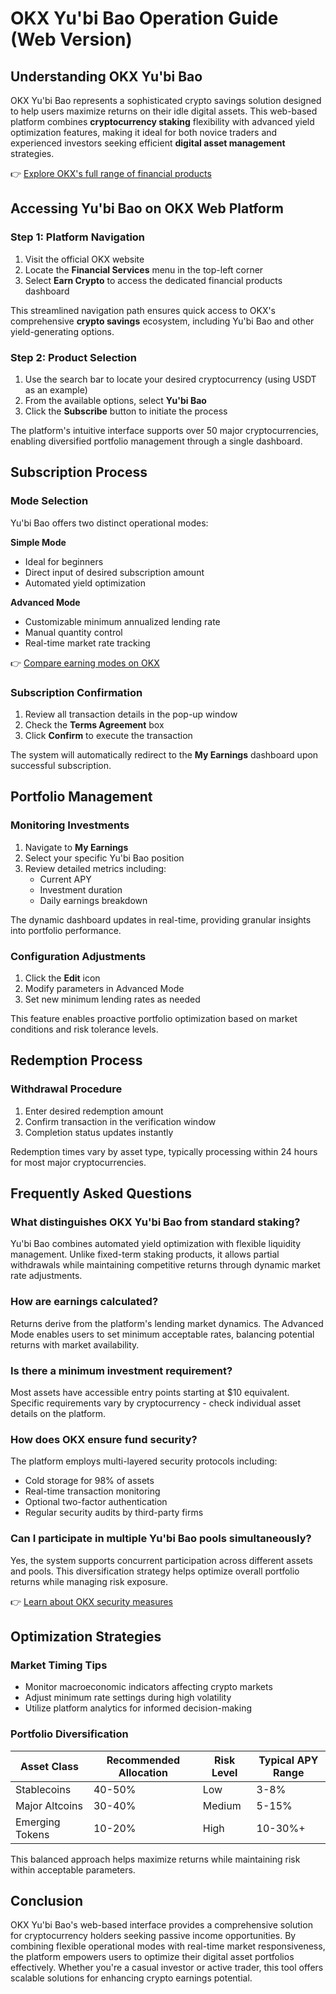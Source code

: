 # OKX Yu'bi Bao Operation Guide (Web Version)

## Understanding OKX Yu'bi Bao
OKX Yu'bi Bao represents a sophisticated crypto savings solution designed to help users maximize returns on their idle digital assets. This web-based platform combines **cryptocurrency staking** flexibility with advanced yield optimization features, making it ideal for both novice traders and experienced investors seeking efficient **digital asset management** strategies.

👉 [Explore OKX's full range of financial products](https://bit.ly/okx-bonus)

## Accessing Yu'bi Bao on OKX Web Platform

### Step 1: Platform Navigation
1. Visit the official OKX website
2. Locate the **Financial Services** menu in the top-left corner
3. Select **Earn Crypto** to access the dedicated financial products dashboard

This streamlined navigation path ensures quick access to OKX's comprehensive **crypto savings** ecosystem, including Yu'bi Bao and other yield-generating options.

### Step 2: Product Selection
1. Use the search bar to locate your desired cryptocurrency (using USDT as an example)
2. From the available options, select **Yu'bi Bao**
3. Click the **Subscribe** button to initiate the process

The platform's intuitive interface supports over 50 major cryptocurrencies, enabling diversified portfolio management through a single dashboard.

## Subscription Process

### Mode Selection
Yu'bi Bao offers two distinct operational modes:

**Simple Mode**
- Ideal for beginners
- Direct input of desired subscription amount
- Automated yield optimization

**Advanced Mode**
- Customizable minimum annualized lending rate
- Manual quantity control
- Real-time market rate tracking

👉 [Compare earning modes on OKX](https://bit.ly/okx-bonus)

### Subscription Confirmation
1. Review all transaction details in the pop-up window
2. Check the **Terms Agreement** box
3. Click **Confirm** to execute the transaction

The system will automatically redirect to the **My Earnings** dashboard upon successful subscription.

## Portfolio Management

### Monitoring Investments
1. Navigate to **My Earnings**
2. Select your specific Yu'bi Bao position
3. Review detailed metrics including:
   - Current APY
   - Investment duration
   - Daily earnings breakdown

The dynamic dashboard updates in real-time, providing granular insights into portfolio performance.

### Configuration Adjustments
1. Click the **Edit** icon
2. Modify parameters in Advanced Mode
3. Set new minimum lending rates as needed

This feature enables proactive portfolio optimization based on market conditions and risk tolerance levels.

## Redemption Process

### Withdrawal Procedure
1. Enter desired redemption amount
2. Confirm transaction in the verification window
3. Completion status updates instantly

Redemption times vary by asset type, typically processing within 24 hours for most major cryptocurrencies.

## Frequently Asked Questions

### What distinguishes OKX Yu'bi Bao from standard staking?
Yu'bi Bao combines automated yield optimization with flexible liquidity management. Unlike fixed-term staking products, it allows partial withdrawals while maintaining competitive returns through dynamic market rate adjustments.

### How are earnings calculated?
Returns derive from the platform's lending market dynamics. The Advanced Mode enables users to set minimum acceptable rates, balancing potential returns with market availability.

### Is there a minimum investment requirement?
Most assets have accessible entry points starting at $10 equivalent. Specific requirements vary by cryptocurrency - check individual asset details on the platform.

### How does OKX ensure fund security?
The platform employs multi-layered security protocols including:
- Cold storage for 98% of assets
- Real-time transaction monitoring
- Optional two-factor authentication
- Regular security audits by third-party firms

### Can I participate in multiple Yu'bi Bao pools simultaneously?
Yes, the system supports concurrent participation across different assets and pools. This diversification strategy helps optimize overall portfolio returns while managing risk exposure.

👉 [Learn about OKX security measures](https://bit.ly/okx-bonus)

## Optimization Strategies

### Market Timing Tips
- Monitor macroeconomic indicators affecting crypto markets
- Adjust minimum rate settings during high volatility
- Utilize platform analytics for informed decision-making

### Portfolio Diversification
| Asset Class       | Recommended Allocation | Risk Level | Typical APY Range |
|-------------------|------------------------|------------|-------------------|
| Stablecoins       | 40-50%                 | Low        | 3-8%              |
| Major Altcoins    | 30-40%                 | Medium     | 5-15%             |
| Emerging Tokens   | 10-20%                 | High       | 10-30%+           |

This balanced approach helps maximize returns while maintaining risk within acceptable parameters.

## Conclusion
OKX Yu'bi Bao's web-based interface provides a comprehensive solution for cryptocurrency holders seeking passive income opportunities. By combining flexible operational modes with real-time market responsiveness, the platform empowers users to optimize their digital asset portfolios effectively. Whether you're a casual investor or active trader, this tool offers scalable solutions for enhancing crypto earnings potential.